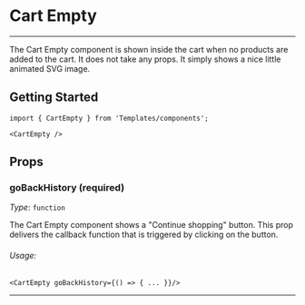# Cart Empty
---

The Cart Empty component is shown inside the cart when no products are added to the cart.
It does not take any props. It simply shows a nice little animated SVG image.

## Getting Started

```
import { CartEmpty } from 'Templates/components';

<CartEmpty />
```

## Props

### goBackHistory (required)

_Type_: `function`  

The Cart Empty component shows a "Continue shopping" button. This prop delivers the callback function
that is triggered by clicking on the button.

###### Usage:

```
<CartEmpty goBackHistory={() => { ... }}/>
```
---
